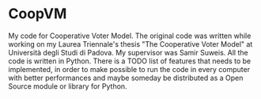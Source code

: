 # CoopVM
My code for Cooperative Voter Model.
The original code was written while working on my Laurea Triennale's thesis "The Cooperative Voter Model" at Università degli Studi di Padova. My supervisor was Samir Suweis.
All the code is written in Python.
There is a TODO list of features that needs to be implemented, in order to make possible to run the code in every computer with better performances and maybe someday be distributed as a Open Source module or library for Python.
